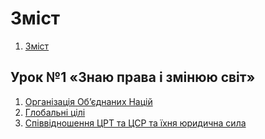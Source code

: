 # Зміст
1. [Зміст](README.md)

## Урок №1 «Знаю права і змінюю світ»
1. [Організація Об’єднаних Націй](1/chapter1.md)
2. [Глобальні цілі](1/chapter2.md)
3. [Співвідношення ЦРТ та ЦСР та їхня юридична сила](1/chapter3.md)